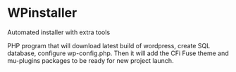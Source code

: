 # WPinstaller
Automated installer with extra tools

PHP program that will download latest build of wordpress, create SQL database, configure wp-config.php.
Then it will add the CFi Fuse theme and mu-plugins packages to be ready for new project launch.
